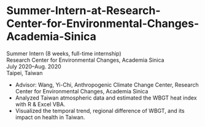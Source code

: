 # Summer-Intern-at-Research-Center-for-Environmental-Changes-Academia-Sinica

Summer Intern (8 weeks, full-time internship)  
Research Center for Environmental Changes, Academia Sinica  
July 2020–Aug. 2020  
Taipei, Taiwan  

- Advisor: Wang, Yi-Chi, Anthropogenic Climate Change Center, Research Center for Environmental Changes, Academia Sinica
- Analyzed Taiwan atmospheric data and estimated the WBGT heat index with R & Excel VBA.
- Visualized the temporal trend, regional difference of WBGT, and its impact on health in Taiwan.

